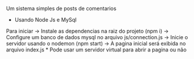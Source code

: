 Um sistema simples de posts de comentarios
- Usando Node Js e MySql

Para iniciar
    -> Instale as dependencias na raiz do projeto (npm i)
    -> Configure um banco de dados mysql no arquivo js/connection.js
    -> Inicie o servidor usando o nodemon (npm start)
    -> A pagina inicial será exibida no arquivo index.js 
        * Pode usar um servidor virtual para abrir a pagina ou não